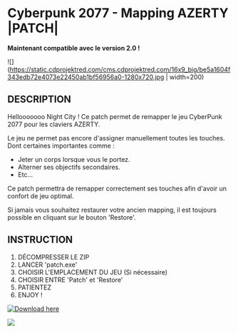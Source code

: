 # Cyberpunk 2077 - Mapping AZERTY |PATCH|

**Maintenant compatible avec le version 2.0 !**

![](https://static.cdprojektred.com/cms.cdprojektred.com/16x9_big/be5a1604f343edb72e4073e22450ab1bf56956a0-1280x720.jpg | width=200)

## DESCRIPTION

Hellooooooo Night City !
Ce patch permet de remapper le jeu CyberPunk 2077 pour les claviers AZERTY.

Le jeu ne permet pas encore d'assigner manuellement toutes les touches.
Dont certaines importantes comme :

* Jeter un corps lorsque vous le portez.
* Alterner ses objectifs secondaires.
* Etc...

Ce patch permettra de remapper correctement ses touches afin d'avoir un confort de jeu optimal.

Si jamais vous souhaitez restaurer votre ancien mapping, il est toujours possible en cliquant sur le bouton 'Restore'.

## INSTRUCTION

1. DÉCOMPRESSER LE ZIP
2. LANCER 'patch.exe'
3. CHOISIR L'EMPLACEMENT DU JEU (Si nécessaire)
4. CHOISIR ENTRE 'Patch' et 'Restore'
5. PATIENTEZ
6. ENJOY !

[![Download here](https://img.shields.io/github/downloads/40nyx/Cyberpunk-2077-mapping-AZERTY-FIX/total?style=for-the-badge)](https://github.com/SAWKIT-17/Cyberpunk-2077-AZERTY-Patch/releases/download/v1.1/Cyberpunk.2077.-.AZERTY.Patch.by.SAWKIT.zip)

![](https://i.giphy.com/media/qWi6NKfkrt9TgXvIfg/giphy.webp)

